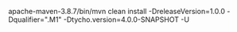 apache-maven-3.8.7/bin/mvn clean install -DreleaseVersion=1.0.0 -Dqualifier=".M1" -Dtycho.version=4.0.0-SNAPSHOT -U